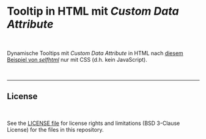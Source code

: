 # Tooltip in HTML mit *Custom Data Attribute* #

<br>

Dynamische Tooltips mit *Custom Data Attribute* in HTML nach 
[diesem Beispiel von *selfhtml*](https://wiki.selfhtml.org/wiki/HTML/Attribute/data-*#Anwendungsbeispiel)
nur mit CSS (d.h. kein JavaScript).

<br>

----

## License ##

<br>

See the [LICENSE file](LICENSE.md) for license rights and limitations (BSD 3-Clause License) for the files in this repository.

<br>
